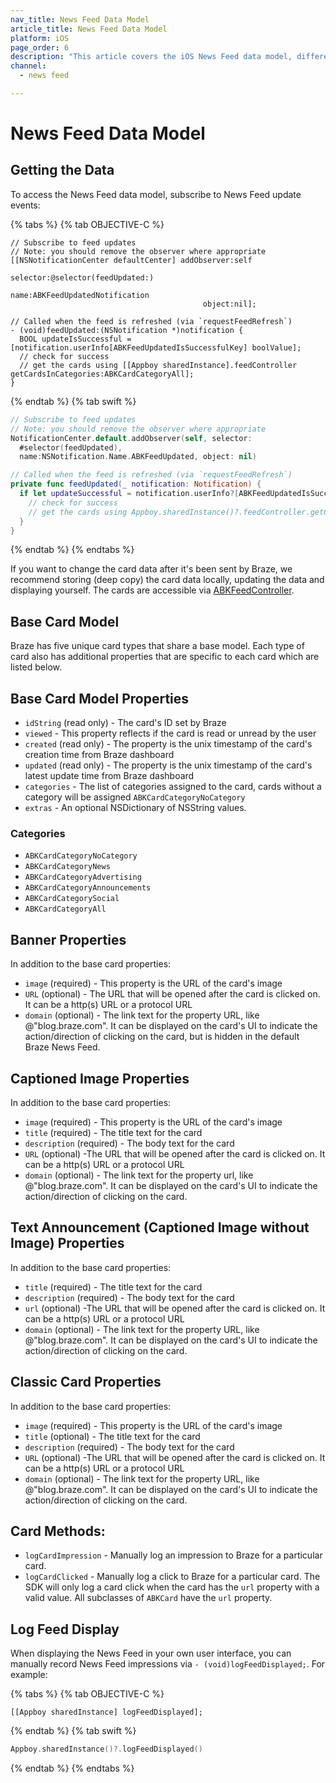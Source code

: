```yaml
---
nav_title: News Feed Data Model
article_title: News Feed Data Model
platform: iOS
page_order: 6
description: "This article covers the iOS News Feed data model, different card types, and the different card-specific properties available."
channel:
  - news feed

---
```


# News Feed Data Model

## Getting the Data

To access the News Feed data model, subscribe to News Feed update events:

{% tabs %}
{% tab OBJECTIVE-C %}

```objc
// Subscribe to feed updates
// Note: you should remove the observer where appropriate
[[NSNotificationCenter defaultCenter] addObserver:self
                                         selector:@selector(feedUpdated:)
                                             name:ABKFeedUpdatedNotification
                                           object:nil];
```                                           

```objc
// Called when the feed is refreshed (via `requestFeedRefresh`)
- (void)feedUpdated:(NSNotification *)notification {
  BOOL updateIsSuccessful = [notification.userInfo[ABKFeedUpdatedIsSuccessfulKey] boolValue];
  // check for success
  // get the cards using [[Appboy sharedInstance].feedController getCardsInCategories:ABKCardCategoryAll];
}
```

{% endtab %}
{% tab swift %}

```swift
// Subscribe to feed updates
// Note: you should remove the observer where appropriate
NotificationCenter.default.addObserver(self, selector:
  #selector(feedUpdated),
  name:NSNotification.Name.ABKFeedUpdated, object: nil)
```

```swift
// Called when the feed is refreshed (via `requestFeedRefresh`)
private func feedUpdated(_ notification: Notification) {
  if let updateSuccessful = notification.userInfo?[ABKFeedUpdatedIsSuccessfulKey] as? Bool {
    // check for success
    // get the cards using Appboy.sharedInstance()?.feedController.getCardsInCategories(.all);      
  }
}
```

{% endtab %}
{% endtabs %}

If you want to change the card data after it's been sent by Braze, we recommend storing (deep copy) the card data locally, updating the data and displaying yourself. The cards are accessible via [ABKFeedController][44].

## Base Card Model

Braze has five unique card types that share a base model. Each type of card also has additional properties that are specific to each card which are listed below.

## Base Card Model Properties

- `idString` (read only) - The card's ID set by Braze
- `viewed` - This property reflects if the card is read or unread by the user
- `created` (read only) - The property is the unix timestamp of the card's creation time from Braze dashboard
- `updated` (read only) - The property is the unix timestamp of the card's latest update time from Braze dashboard
- `categories` - The list of categories assigned to the card, cards without a category will be assigned `ABKCardCategoryNoCategory`
- `extras` - An optional NSDictionary of NSString values.

### Categories

- `ABKCardCategoryNoCategory`
- `ABKCardCategoryNews`
- `ABKCardCategoryAdvertising`
- `ABKCardCategoryAnnouncements`
- `ABKCardCategorySocial`
- `ABKCardCategoryAll`

## Banner Properties
In addition to the base card properties:

- `image` (required) - This property is the URL of the card's image
- `URL` (optional) - The URL that will be opened after the card is clicked on. It can be a http(s) URL or a protocol URL
- `domain` (optional) - The link text for the property URL, like @"blog.braze.com". It can be displayed on the card's UI to indicate the action/direction of clicking on the card, but is hidden in the default Braze News Feed.

## Captioned Image Properties
In addition to the base card properties:

- `image` (required) - This property is the URL of the card's image
- `title` (required) - The title text for the card
- `description` (required) - The body text for the card
- `URL` (optional) -The URL that will be opened after the card is clicked on. It can be a http(s) URL or a protocol URL
- `domain` (optional) - The link text for the property url, like @"blog.braze.com". It can be displayed on the card's UI to indicate the action/direction of clicking on the card.

## Text Announcement (Captioned Image without Image) Properties
In addition to the base card properties:

- `title` (required) - The title text for the card
- `description` (required) - The body text for the card
- `url` (optional) -The URL that will be opened after the card is clicked on. It can be a http(s) URL or a protocol URL
- `domain` (optional) - The link text for the property URL, like @"blog.braze.com". It can be displayed on the card's UI to indicate the action/direction of clicking on the card.

## Classic Card Properties
In addition to the base card properties:

- `image` (required) - This property is the URL of the card's image
- `title` (optional) - The title text for the card
- `description` (required) - The body text for the card
- `URL` (optional) -The URL that will be opened after the card is clicked on. It can be a http(s) URL or a protocol URL
- `domain` (optional) - The link text for the property URL, like @"blog.braze.com". It can be displayed on the card's UI to indicate the action/direction of clicking on the card.

## Card Methods:

- `logCardImpression` - Manually log an impression to Braze for a particular card.
- `logCardClicked` - Manually log a click to Braze for a particular card. The SDK will only log a card click when the card has the `url` property with a valid value. All subclasses of `ABKCard` have the `url` property.

## Log Feed Display

When displaying the News Feed in your own user interface, you can manually record News Feed impressions via `- (void)logFeedDisplayed;`. For example:

{% tabs %}
{% tab OBJECTIVE-C %}

```objc
[[Appboy sharedInstance] logFeedDisplayed];
```

{% endtab %}
{% tab swift %}

```swift
Appboy.sharedInstance()?.logFeedDisplayed()
```

{% endtab %}
{% endtabs %}

[44]: http://appboy.github.io/appboy-ios-sdk/docs/interface_a_b_k_feed_controller.html "abk feed controller"

